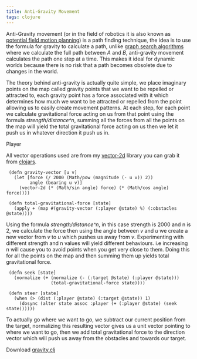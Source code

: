 ```yaml
---
title: Anti-Gravity Movement
tags: clojure
---
```


Anti-Gravity movement (or in the field of robotics it is also known as
[potential field motion
planning](http://en.wikipedia.org/wiki/Motion_planning#Potential_Fields))
is a path finding technique, the idea is to use the formula for gravity
to calculate a path, unlike [graph search
algorithms](http://en.wikipedia.org/wiki/Graph_traversal) where we
calculate the full path between *A* and *B*, anti-gravity movement
calculates the path one step at a time. This makes it ideal for dynamic
worlds because there is no risk that a path becomes obsolete due to
changes in the world.

The theory behind anti-gravity is actually quite simple, we place
imaginary points on the map called gravity points that we want to be
repelled or attracted to, each gravity point has a force associated with
it which determines how much we want to be attracted or repelled from
the point allowing us to easily create movement patterns. At each step,
for each point we calculate gravitational force acting on us from that
point using the formula *strength/distance^n*, summing all the forces
from all the points on the map will yield the total gravitational force
acting on us then we let it push us in whatever direction it push us in.

<p id='preview'>Player</p>
<script type='text/javascript' src='/swfobject.js'></script>
<script type='text/javascript'>
	var s1 = new SWFObject('/player.swf','player','640','400','9');
	s1.addParam('allowfullscreen','true');
	s1.addParam('allowscriptaccess','always');
	s1.addParam('flashvars','file=/video/anti-gravity-movement.mp4');
	s1.write('preview');
</script>

All vector operations used are from my
[vector-2d](http://github.com/nakkaya/vector-2d) library you can grab it
from [clojars](http://clojars.org/vector-2d).

     (defn gravity-vector [u v]
       (let [force (/ 2000 (Math/pow (magnitude (- u v)) 2))
             angle (bearing u v)] 
         (vector-2d (* (Math/sin angle) force) (* (Math/cos angle) force))))

     (defn total-gravitational-force [state]
       (apply + (map #(gravity-vector (:player @state) %) (:obstacles @state))))

Using the formula *strength/distance^n*, in this case strength is 2000
and n is 2, we calculate the force then using the angle between *v* and
*u* we create a new vector from *v* to *u* which pushes us away from
*v*. Experimenting with different strength and n values will yield
different behaviours. i.e increasing n will cause you to avoid points
when you get very close to them. Doing this for all the points on the
map and then summing them up yields total gravitational force.

     (defn seek [state]
       (normalize (+ (normalize (- (:target @state) (:player @state)))
                     (total-gravitational-force state))))

     (defn steer [state]
       (when (> (dist (:player @state) (:target @state)) 1)
         (dosync (alter state assoc :player (+ (:player @state) (seek state))))))

To actually go where we want to go, we subtract our current position
from the target, normalizing this resulting vector gives us a unit
vector pointing to where we want to go, then we add total gravitational
force to the direction vector which will push us away from the obstacles
and towards our target.


Download [gravity.clj](/code/clojure/gravity.clj)
